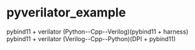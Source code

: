 # pyverilator_example
pybind11 + verilator (Python--Cpp--Verilog)(pybind11 + harness)  
pybind11 + verilator (Verilog--Cpp--Python)(DPI + pybind11)  
